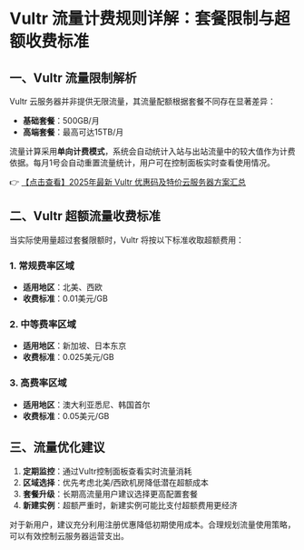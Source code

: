 # Vultr 流量计费规则详解：套餐限制与超额收费标准

## 一、Vultr 流量限制解析

Vultr 云服务器并非提供无限流量，其流量配额根据套餐不同存在显著差异：

- **基础套餐**：500GB/月
- **高端套餐**：最高可达15TB/月

流量计算采用**单向计费模式**，系统会自动统计入站与出站流量中的较大值作为计费依据。每月1号会自动重置流量统计，用户可在控制面板实时查看使用情况。

👉 [【点击查看】2025年最新 Vultr 优惠码及特价云服务器方案汇总](https://bit.ly/VuLtr)

## 二、Vultr 超额流量收费标准

当实际使用量超过套餐限额时，Vultr 将按以下标准收取超额费用：

### 1. 常规费率区域
- **适用地区**：北美、西欧
- **收费标准**：0.01美元/GB

### 2. 中等费率区域
- **适用地区**：新加坡、日本东京
- **收费标准**：0.025美元/GB

### 3. 高费率区域
- **适用地区**：澳大利亚悉尼、韩国首尔
- **收费标准**：0.05美元/GB

## 三、流量优化建议

1. **定期监控**：通过Vultr控制面板查看实时流量消耗
2. **区域选择**：优先考虑北美/西欧机房降低潜在超额成本
3. **套餐升级**：长期高流量用户建议选择更高配置套餐
4. **新建实例**：超额严重时，新建实例可能比支付超额费用更经济

对于新用户，建议充分利用注册优惠降低初期使用成本。合理规划流量使用策略，可以有效控制云服务器运营支出。